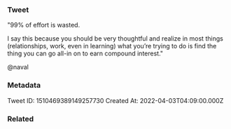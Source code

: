 ### Tweet
"99% of effort is wasted.

I say this because you should be very thoughtful and realize in most things (relationships, work, even in learning) what you’re trying to do is find the thing you can go all-in on to earn compound interest."

@naval

### Metadata
Tweet ID: 1510469389149257730
Created At: 2022-04-03T04:09:00.000Z

### Related


